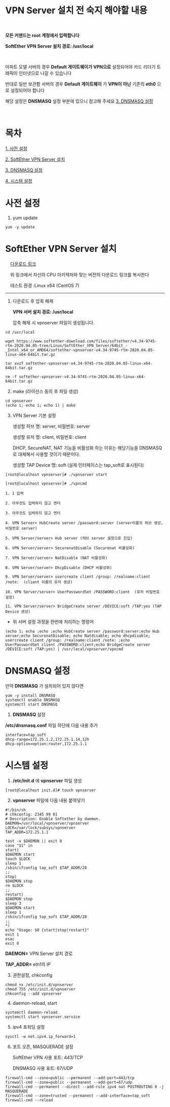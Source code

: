 # VPN Server 설치 전 숙지 해야할 내용
&nbsp;

__모든 커맨드는 root 계정에서 입력합니다__

__SoftEther VPN Server 설치 경로: /usr/local__

&nbsp;

아파트 모델 서버의 경우 __Default 게이트웨이가 VPN으로__ 설정되어야 카드 리더기 트래픽이 인터넷으로 나갈 수 있습니다

반대로 일반 보관함 서버의 경우 __Default 게이트웨이__ 가 __VPN이 아닌__ 기존의 __eth0__ 으로 설정되어야 합니다

해당 설정은 __DNSMASQ__ 설정 부분에 있으니 참고해 주세요 
[3. DNSMASQ 설정](#DNSMASQ-설정)

&nbsp;

# 목차

[1. 사전 설정](#사전-설정)

[2. SoftEther VPN Server 설치](#SoftEther-VPN-Server-설치)

[3. DNSMASQ 설정](#DNSMASQ-설정)

[4. 시스템 설정](#시스템-설정)

# 사전 설정

1. yum update
<pre>
<code>yum -y update</code>
</pre>

# SoftEther VPN Server 설치
&nbsp;&nbsp;&nbsp;&nbsp;[다운로드 링크](https://www.softether-download.com/en.aspx?product=softether)

&nbsp;&nbsp;&nbsp;&nbsp;위 링크에서 자신의 CPU 아키텍처와 맞는 버전의 다운로드 링크를 복사한다

&nbsp;&nbsp;&nbsp;&nbsp;테스트 환경 :Linux x64 (CentOS 7)

- - -

1. 다운로드 후 압축 해제

    __VPN 서버 설치 경로: /usr/local__

    압축 해제 시 vpnserver 파일이 생성됩니다.
<pre>
<code>cd /usr/local

wget https://www.softether-download.com/files/softether/v4.34-9745-rtm-2020.04.05-tree/Linux/SoftEther_VPN_Server/64bit_-_Intel_x64_or_AMD64/softether-vpnserver-v4.34-9745-rtm-2020.04.05-linux-x64-64bit.tar.gz

tar xvzf softether-vpnserver-v4.34-9745-rtm-2020.04.05-linux-x64-64bit.tar.gz

rm -f softether-vpnserver-v4.34-9745-rtm-2020.04.05-linux-x64-64bit.tar.gz</code>
</pre>

2. make (라이선스 동의 후 파일 생성)
<pre>
<code>cd vpnserver
(echo 1; echo 1; echo 1) | make</code>
</pre>

3. VPN Server 기본 설정

    생성할 허브 명: server, 비밀번호: server
    
    생성할 유저 명: client, 비밀번호: client

    DHCP, SecureNAT, NAT 기능을 비활성화 하는 이유는 해당기능을 DNSMASQ로 대체해서 사용할 것이기 때문이다.

    생성할 TAP Device 명: soft (실제 인터페이스는 tap_soft로 표시된다)
<pre>
<code>[root@localhost vpnserver]# ./vpnserver start

[root@localhost vpnserver]# ./vpncmd

1. 1 입력

2. 아무것도 입력하지 않고 엔터

3. 아무것도 입력하지 않고 엔터

4. VPN Server> HubCreate server /password:server (server이름의 허브 생성, 비밀번호 server)

5. VPN Server/server> Hub server (허브 server 설정으로 진입)

6. VPN Server/server> SecurenatDisable (Securenat 비활성화)

7. VPN Server/server> NatDisable (NAT 비활성화)

8. VPN Server/server> DhcpDisable (DHCP 비활성화)

9. VPN Server/server> usercreate client /group: /realname:client /note:  (client 이름의 유저 생성)

10. VPN Server/server> UserPasswordSet /PASSWORD:client  (유저 비밀번호 설정)

11. VPN Server/server> BridgeCreate server /DEVICE:soft /TAP:yes (TAP Device 생성)</code>
</pre>

* 위 서버 설정 과정을 한번에 처리하는 명령어
<pre>
<code>(echo 1; echo ;echo ;echo HubCreate server /password:server;echo Hub server;echo SecurenatDisable; echo Natdisable; echo dhcpdisable; usercreate client /group: /realname:client /note: ;echo UserPasswordSet client /PASSWORD:client;echo BridgeCreate server /DEVICE:soft /TAP:yes) | /usr/local/vpnserver/vpncmd</code>
</pre>

# DNSMASQ 설정

만약 __DNSMASQ__ 가 설치되어 있지 않다면
<pre>
<code>yum -y install DNSMASQ
systemctl enable DNSMASQ
systemctl start DNSMASQ</code>
</pre>

1. __DNSMASQ__ 설정

__/etc/dnsmasq.conf__ 파일 하단에 다음 내용 추가
<pre>
<code>interface=tap_soft
dhcp-range=172.25.1.2,172.25.1.14,12h
dhcp-option=option:router,172.25.1.1</code>
</pre>

# 시스템 설정

1. __/etc/init.d__ 에 __vpnserver__ 파일 생성
<pre>
<code>[root@localhost init.d]# touch vpnserver</code>
</pre>

2. __vpnserver__ 파일에 다음 내용 붙여넣기
<pre>
<code>#!/bin/sh
# chkconfig: 2345 99 01
# Description: Enable Softether by daemon.
DAEMON=/usr/local/vpnserver/vpnserver
LOCK=/var/lock/subsys/vpnserver
TAP_ADDR=172.25.1.1

test -x $DAEMON || exit 0
case "$1" in
start)
$DAEMON start
touch $LOCK
sleep 1
/sbin/ifconfig tap_soft $TAP_ADDR/28
;;
stop)
$DAEMON stop
rm $LOCK
;;
restart)
$DAEMON stop
sleep 3
$DAEMON start
sleep 1
/sbin/ifconfig tap_soft $TAP_ADDR/28
;;
*)
echo "Usage: $0 {start|stop|restart}"
exit 1
esac
exit 0</code>
</pre>
__DAEMON=__ VPN Server 설치 경로

__TAP_ADDR=__ eth1의 IP

3. 권한설정, chkconfig
<pre>
<code>chmod +x /etc/init.d/vpnserver
chmod 755 /etc/init.d/vpnserver
chkconfig --add vpnserver</code>
</pre>

4. daemon-reload, start
<pre>
<code>systemctl daemon-reload
systemctl start vpnserver.service</code>
</pre>

5. ipv4 포워딩 설정
<pre>
<code>sysctl -w net.ipv4.ip_forward=1</code>
</pre>

6. 포트 오픈, MASQUERADE 설정

    SoftEther VPN 사용 포트: 443/TCP

    DNSMASQ 사용 포트: 67/UDP
<pre>
<code>firewall-cmd --zone=public --permanent --add-port=443/tcp
firewall-cmd --zone=public --permanent --add-port=67/udp
firewall-cmd --permanent --direct --add-rule ipv4 nat POSTROUTING 0 -j MASQUERADE
firewall-cmd --zone=trusted --permanent --add-interface=tap_soft
firewall-cmd --reload</code>
</pre>